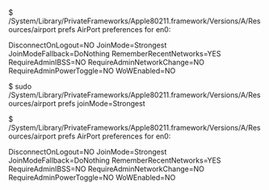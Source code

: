 
$ /System/Library/PrivateFrameworks/Apple80211.framework/Versions/A/Resources/airport prefs
AirPort preferences for en0:

DisconnectOnLogout=NO
JoinMode=Strongest
JoinModeFallback=DoNothing
RememberRecentNetworks=YES
RequireAdminIBSS=NO
RequireAdminNetworkChange=NO
RequireAdminPowerToggle=NO
WoWEnabled=NO

$ sudo /System/Library/PrivateFrameworks/Apple80211.framework/Versions/A/Resources/airport prefs joinMode=Strongest

$ /System/Library/PrivateFrameworks/Apple80211.framework/Versions/A/Resources/airport prefs
AirPort preferences for en0:

DisconnectOnLogout=NO
JoinMode=Strongest
JoinModeFallback=DoNothing
RememberRecentNetworks=YES
RequireAdminIBSS=NO
RequireAdminNetworkChange=NO
RequireAdminPowerToggle=NO
WoWEnabled=NO
